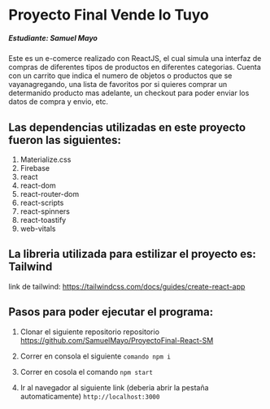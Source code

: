 # Proyecto Final Vende lo Tuyo
##### Estudiante: Samuel Mayo


Este es un e-comerce realizado con ReactJS, el cual simula una interfaz de compras de diferentes tipos de productos en diferentes categorias.
Cuenta con un carrito que indica el numero de objetos o productos que se vayanagregando, una lista de favoritos por si quieres comprar un determanido producto mas adelante, un checkout para poder enviar los datos de compra y envio, etc.


## Las dependencias utilizadas en este proyecto fueron las siguientes:

1. Materialize.css
2. Firebase
3. react
4. react-dom
5. react-router-dom
6. react-scripts
7. react-spinners
8. react-toastify
9. web-vitals

## La libreria utilizada para estilizar el proyecto es: Tailwind

link de tailwind: https://tailwindcss.com/docs/guides/create-react-app

## Pasos para poder ejecutar el programa:

1. Clonar el siguiente repositorio repositorio https://github.com/SamuelMayo/ProyectoFinal-React-SM

2. Correr en consola el siguiente ```comando npm i```

3. Correr en cosola el comando ```npm start ``` 

4. Ir al navegador al siguiente link (deberia abrir la pestaña automaticamente) ```http://localhost:3000```

